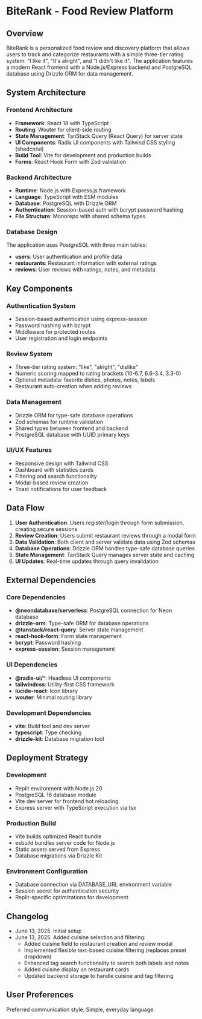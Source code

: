 # BiteRank - Food Review Platform

## Overview

BiteRank is a personalized food review and discovery platform that allows users to track and categorize restaurants with a simple three-tier rating system: "I like it", "It's alright", and "I didn't like it". The application features a modern React frontend with a Node.js/Express backend and PostgreSQL database using Drizzle ORM for data management.

## System Architecture

### Frontend Architecture
- **Framework**: React 18 with TypeScript
- **Routing**: Wouter for client-side routing
- **State Management**: TanStack Query (React Query) for server state
- **UI Components**: Radix UI components with Tailwind CSS styling (shadcn/ui)
- **Build Tool**: Vite for development and production builds
- **Forms**: React Hook Form with Zod validation

### Backend Architecture
- **Runtime**: Node.js with Express.js framework
- **Language**: TypeScript with ESM modules
- **Database**: PostgreSQL with Drizzle ORM
- **Authentication**: Session-based auth with bcrypt password hashing
- **File Structure**: Monorepo with shared schema types

### Database Design
The application uses PostgreSQL with three main tables:
- **users**: User authentication and profile data
- **restaurants**: Restaurant information with external ratings
- **reviews**: User reviews with ratings, notes, and metadata

## Key Components

### Authentication System
- Session-based authentication using express-session
- Password hashing with bcrypt
- Middleware for protected routes
- User registration and login endpoints

### Review System
- Three-tier rating system: "like", "alright", "dislike"
- Numeric scoring mapped to rating brackets (10-6.7, 6.6-3.4, 3.3-0)
- Optional metadata: favorite dishes, photos, notes, labels
- Restaurant auto-creation when adding reviews

### Data Management
- Drizzle ORM for type-safe database operations
- Zod schemas for runtime validation
- Shared types between frontend and backend
- PostgreSQL database with UUID primary keys

### UI/UX Features
- Responsive design with Tailwind CSS
- Dashboard with statistics cards
- Filtering and search functionality
- Modal-based review creation
- Toast notifications for user feedback

## Data Flow

1. **User Authentication**: Users register/login through form submission, creating secure sessions
2. **Review Creation**: Users submit restaurant reviews through a modal form
3. **Data Validation**: Both client and server validate data using Zod schemas
4. **Database Operations**: Drizzle ORM handles type-safe database queries
5. **State Management**: TanStack Query manages server state and caching
6. **UI Updates**: Real-time updates through query invalidation

## External Dependencies

### Core Dependencies
- **@neondatabase/serverless**: PostgreSQL connection for Neon database
- **drizzle-orm**: Type-safe ORM for database operations
- **@tanstack/react-query**: Server state management
- **react-hook-form**: Form state management
- **bcrypt**: Password hashing
- **express-session**: Session management

### UI Dependencies
- **@radix-ui/***: Headless UI components
- **tailwindcss**: Utility-first CSS framework
- **lucide-react**: Icon library
- **wouter**: Minimal routing library

### Development Dependencies
- **vite**: Build tool and dev server
- **typescript**: Type checking
- **drizzle-kit**: Database migration tool

## Deployment Strategy

### Development
- Replit environment with Node.js 20
- PostgreSQL 16 database module
- Vite dev server for frontend hot reloading
- Express server with TypeScript execution via tsx

### Production Build
- Vite builds optimized React bundle
- esbuild bundles server code for Node.js
- Static assets served from Express
- Database migrations via Drizzle Kit

### Environment Configuration
- Database connection via DATABASE_URL environment variable
- Session secret for authentication security
- Replit-specific optimizations for development

## Changelog

- June 13, 2025. Initial setup
- June 13, 2025. Added cuisine selection and filtering:
  - Added cuisine field to restaurant creation and review modal
  - Implemented flexible text-based cuisine filtering (replaces preset dropdown)
  - Enhanced tag search functionality to search both labels and notes
  - Added cuisine display on restaurant cards
  - Updated backend storage to handle cuisine and tag filtering

## User Preferences

Preferred communication style: Simple, everyday language.